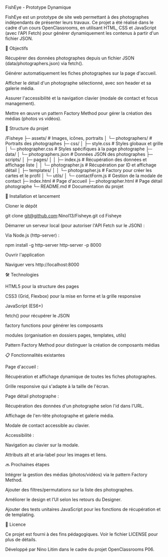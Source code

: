 FishEye - Prototype Dynamique

FishEye est un prototype de site web permettant à des photographes indépendants de présenter leurs travaux. Ce projet a été réalisé dans le cadre d'un cours OpenClassrooms, en utilisant HTML, CSS et JavaScript (avec l'API Fetch) pour générer dynamiquement les contenus à partir d'un fichier JSON.

🎯 Objectifs

Récupérer des données photographes depuis un fichier JSON (data/photographers.json) via fetch().

Générer automatiquement les fiches photographes sur la page d'accueil.

Afficher le détail d'un photographe sélectionné, avec son header et sa galerie média.

Assurer l'accessibilité et la navigation clavier (modale de contact et focus management).

Mettre en œuvre un pattern Factory Method pour gérer la création des médias (photos vs vidéos).

📂 Structure du projet

/Fisheye
├─ assets/                  # Images, icônes, portraits
│   └─ photographers/       # Portraits des photographes
├─ css/
│   ├─ style.css            # Styles globaux et grille
│   └─ photographer.css      # Styles spécifiques à la page photographe
├─ data/
│   └─ photographers.json   # Données JSON des photographes
├─ scripts/
│   ├─ pages/
│   │   ├─ index.js         # Récupération des données et affichage liste
│   │   └─ photographer.js   # Récupération par ID et affichage détail
│   ├─ templates/
│   │   └─ photographer.js   # Factory pour créer les cartes et le profil
│   └─ utils/
│       └─ contactForm.js    # Gestion de la modale de contact
├─ index.html               # Page d'accueil
├─ photographer.html        # Page détail photographe
└─ README.md                # Documentation du projet

🚀 Installation et lancement

Cloner le dépôt

git clone git@github.com:Ninol13/Fisheye.git
cd Fisheye

Démarrer un serveur local (pour autoriser l'API Fetch sur le JSON) :

Via Node.js (http-server) :

npm install -g http-server
http-server -p 8000

Ouvrir l'application

Naviguer vers http://localhost:8000

🛠️ Technologies

HTML5 pour la structure des pages

CSS3 (Grid, Flexbox) pour la mise en forme et la grille responsive

JavaScript (ES6+)

fetch() pour récupérer le JSON

factory functions pour générer les composants

modules (organisation en dossiers pages, templates, utils)

Pattern Factory Method pour distinguer la création de composants médias

📋 Fonctionnalités existantes

Page d'accueil :

Récupération et affichage dynamique de toutes les fiches photographes.

Grille responsive qui s'adapte à la taille de l'écran.

Page détail photographe :

Récupération des données d'un photographe selon l'id dans l'URL.

Affichage de l'en-tête photographe et galerie média.

Modale de contact accessible au clavier.

Accessibilité :

Navigation au clavier sur la modale.

Attributs alt et aria-label pour les images et liens.

🔜 Prochaines étapes

Intégrer la gestion des médias (photos/vidéos) via le pattern Factory Method.

Ajouter des filtres/permutations sur la liste des photographes.

Améliorer le design et l’UI selon les retours du Designer.

Ajouter des tests unitaires JavaScript pour les fonctions de récupération et de templating.

📝 Licence

Ce projet est fourni à des fins pédagogiques. Voir le fichier LICENSE pour plus de détails.

Développé par Nino Litim dans le cadre du projet OpenClassrooms P06.

